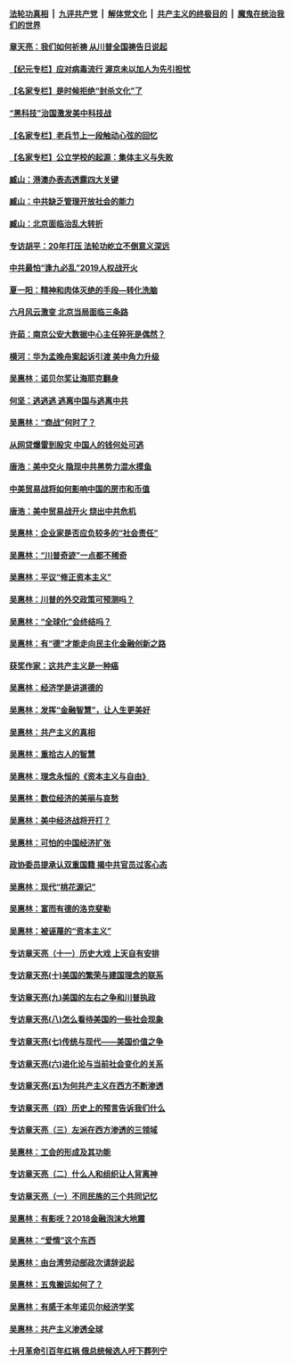 

####  [法轮功真相](../../../../basic/blob/master/README.md?t=06281531) &nbsp;|&nbsp; [九评共产党](../../../../9ping.md/blob/master/README.md?t=06281531) &nbsp;|&nbsp; [解体党文化](../../../../jtdwh.md/blob/master/README.md?t=06281531)  &nbsp;|&nbsp; [共产主义的终极目的](../../../../gczydzjmd.md/blob/master/README.md?t=06281531) &nbsp;|&nbsp; [魔鬼在统治我们的世界](../../../../mgztzwmdsj.md/blob/master/README.md?t=06281531) 

#### [章天亮：我们如何祈祷 从川普全国祷告日说起](../pages/nsc423/n11944627.md?t=06281531) 

#### [【纪元专栏】应对病毒流行 渥京未以加人为先引担忧](../pages/nsc423/n11875714.md?t=06281531) 

#### [【名家专栏】是时候拒绝“封杀文化”了](../pages/nsc423/n11814093.md?t=06281531) 

#### [“黑科技”治国激发美中科技战](../pages/nsc423/n11638056.md?t=06281531) 

#### [【名家专栏】老兵节上一段触动心弦的回忆](../pages/nsc423/n11646016.md?t=06281531) 

#### [【名家专栏】公立学校的起源：集体主义与失败](../pages/nsc423/n11601833.md?t=06281531) 

#### [臧山：港澳办表态透露四大关键](../pages/nsc423/n11421628.md?t=06281531) 

#### [臧山：中共缺乏管理开放社会的能力](../pages/nsc423/n11407457.md?t=06281531) 

#### [臧山：北京面临治乱大转折](../pages/nsc423/n11406895.md?t=06281531) 

#### [专访胡平：20年打压 法轮功屹立不倒意义深远](../pages/nsc423/n11398800.md?t=06281531) 

#### [中共最怕“逢九必乱”2019人权战开火](../pages/nsc423/n11385248.md?t=06281531) 

#### [夏一阳：精神和肉体灭绝的手段—转化洗脑](../pages/nsc423/n11368250.md?t=06281531) 

#### [六月风云激变 北京当局面临三条路](../pages/nsc423/n11313668.md?t=06281531) 

#### [许茹：南京公安大数据中心主任猝死是偶然？](../pages/nsc423/n11064744.md?t=06281531) 

#### [横河：华为孟晚舟案起诉引渡 美中角力升级](../pages/nsc423/n11027230.md?t=06281531) 

#### [吴惠林：诺贝尔奖让海耶克翻身](../pages/nsc423/n10890049.md?t=06281531) 

#### [何坚：逃逃逃 逃离中国与逃离中共](../pages/nsc423/n10592891.md?t=06281531) 

#### [吴惠林：“商战”何时了？](../pages/nsc423/n10573558.md?t=06281531) 

#### [从网贷爆雷到股灾 中国人的钱何处可逃](../pages/nsc423/n10572800.md?t=06281531) 

#### [唐浩：美中交火 隐现中共黑势力混水摸鱼](../pages/nsc423/n10544040.md?t=06281531) 

#### [中美贸易战将如何影响中国的房市和币值](../pages/nsc423/n10543697.md?t=06281531) 

#### [唐浩：美中贸易战开火 烧出中共危机](../pages/nsc423/n10540126.md?t=06281531) 

#### [吴惠林：企业家是否应负较多的“社会责任”](../pages/nsc423/n10535022.md?t=06281531) 

#### [吴惠林：“川普奇迹”一点都不稀奇](../pages/nsc423/n10512808.md?t=06281531) 

#### [吴惠林：平议“修正资本主义”](../pages/nsc423/n10495724.md?t=06281531) 

#### [吴惠林：川普的外交政策可预测吗？](../pages/nsc423/n10462387.md?t=06281531) 

#### [吴惠林：“全球化”会终结吗？](../pages/nsc423/n10452838.md?t=06281531) 

#### [吴惠林：有“德”才能走向民主化金融创新之路](../pages/nsc423/n10432292.md?t=06281531) 

#### [获奖作家：这共产主义是一种癌](../pages/nsc423/n10431541.md?t=06281531) 

#### [吴惠林：经济学是讲道德的](../pages/nsc423/n10398014.md?t=06281531) 

#### [吴惠林：发挥“金融智慧”，让人生更美好](../pages/nsc423/n10375019.md?t=06281531) 

#### [吴惠林：共产主义的真相](../pages/nsc423/n10351394.md?t=06281531) 

#### [吴惠林：重拾古人的智慧](../pages/nsc423/n10337691.md?t=06281531) 

#### [吴惠林：理念永恒的《资本主义与自由》](../pages/nsc423/n10316274.md?t=06281531) 

#### [吴惠林：数位经济的美丽与哀愁](../pages/nsc423/n10292946.md?t=06281531) 

#### [吴惠林：美中经济战将开打？](../pages/nsc423/n10258825.md?t=06281531) 

#### [吴惠林：可怕的中国经济扩张](../pages/nsc423/n10219147.md?t=06281531) 

#### [政协委员提承认双重国籍 揭中共官员过客心态](../pages/nsc423/n10208809.md?t=06281531) 

#### [吴惠林：现代“桃花源记”](../pages/nsc423/n10185234.md?t=06281531) 

#### [吴惠林：富而有德的洛克斐勒](../pages/nsc423/n10142264.md?t=06281531) 

#### [吴惠林：被诬蔑的“资本主义”](../pages/nsc423/n10124816.md?t=06281531) 

#### [专访章天亮（十一）历史大戏 上天自有安排](../pages/nsc423/n10094905.md?t=06281531) 

#### [专访章天亮(十)美国的繁荣与建国理念的联系](../pages/nsc423/n10094899.md?t=06281531) 

#### [专访章天亮(九)美国的左右之争和川普执政](../pages/nsc423/n10094889.md?t=06281531) 

#### [专访章天亮(八)怎么看待美国的一些社会现象](../pages/nsc423/n10094857.md?t=06281531) 

#### [专访章天亮(七)传统与现代——美国价值之争](../pages/nsc423/n10093140.md?t=06281531) 

#### [专访章天亮(六)进化论与当前社会变化的关系](../pages/nsc423/n10092036.md?t=06281531) 

#### [专访章天亮(五)为何共产主义在西方不断渗透](../pages/nsc423/n10083620.md?t=06281531) 

#### [专访章天亮（四）历史上的预言告诉我们什么](../pages/nsc423/n10083606.md?t=06281531) 

#### [专访章天亮（三）左派在西方渗透的三领域](../pages/nsc423/n10081115.md?t=06281531) 

#### [吴惠林：工会的形成及其功能](../pages/nsc423/n10080633.md?t=06281531) 

#### [专访章天亮（二）什么人和组织让人背离神](../pages/nsc423/n10076637.md?t=06281531) 

#### [专访章天亮（一）不同民族的三个共同记忆](../pages/nsc423/n10074188.md?t=06281531) 

#### [吴惠林：有影呒？2018金融泡沫大地震](../pages/nsc423/n10040534.md?t=06281531) 

#### [吴惠林：“爱情”这个东西](../pages/nsc423/n10019423.md?t=06281531) 

#### [吴惠林：由台湾劳动部政次请辞说起](../pages/nsc423/n9979679.md?t=06281531) 

#### [吴惠林：五鬼搬运如何了？](../pages/nsc423/n9925338.md?t=06281531) 

#### [吴惠林：有感于本年诺贝尔经济学奖](../pages/nsc423/n9871883.md?t=06281531) 

#### [吴惠林：共产主义渗透全球](../pages/nsc423/n9812748.md?t=06281531) 

#### [十月革命引百年红祸 俄总统候选人吁下葬列宁](../pages/nsc423/n9810182.md?t=06281531) 

